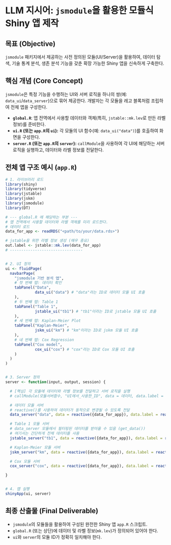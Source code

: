# LLM 지시어: `jsmodule`을 활용한 모듈식 Shiny 앱 제작

## 목표 (Objective)
`jsmodule` 패키지에서 제공하는 사전 정의된 모듈(UI/Server)을 활용하여, 데이터 탐색, 기술 통계 분석, 생존 분석 기능을 갖춘 확장 가능한 Shiny 앱을 신속하게 구축한다.

## 핵심 개념 (Core Concept)
`jsmodule`은 특정 기능을 수행하는 UI와 서버 로직을 하나의 쌍(예: `data_ui`/`data_server`)으로 묶어 제공한다. 개발자는 각 모듈을 레고 블록처럼 조립하여 전체 앱을 구성한다.

- **`global.R`**: 앱 전역에서 사용할 데이터와 객체(특히, `jstable::mk.lev`로 만든 라벨 정보)를 준비한다.
- **`ui.R` (또는 `app.R`의 `ui`):** 각 모듈의 UI 함수(예: `data_ui("data")`)를 호출하여 화면을 구성한다.
- **`server.R` (또는 `app.R`의 `server`):** `callModule`을 사용하여 각 UI에 해당하는 서버 로직을 실행하고, 데이터와 라벨 정보를 전달한다.

## 전체 앱 구조 예시 (`app.R`)

```R
# 1. 라이브러리 로드
library(shiny)
library(tidyverse)
library(jstable)
library(jskm)
library(jsmodule)
library(DT)

# --- global.R 에 해당하는 부분 ---
# 앱 전역에서 사용할 데이터와 라벨 객체를 미리 로드한다.
# 데이터 로드
data_for_app <- readRDS("<path/to/your/data.rds>")

# jstable을 위한 라벨 정보 생성 (매우 중요)
out.label <- jstable::mk.lev(data_for_app)
# --------------------------------


# 2. UI 정의
ui <- fluidPage(
  navbarPage(
    "jsmodule 기반 분석 앱",
    # 첫 번째 탭: 데이터 확인
    tabPanel("Data",
             data_ui("data") # "data"라는 ID로 데이터 모듈 UI 호출
    ),
    # 두 번째 탭: Table 1
    tabPanel("Table 1",
             jstable_ui("tb1") # "tb1"이라는 ID로 jstable 모듈 UI 호출
    ),
    # 세 번째 탭: Kaplan-Meier Plot
    tabPanel("Kaplan-Meier",
             jskm_ui("km") # "km"이라는 ID로 jskm 모듈 UI 호출
    ),
    # 네 번째 탭: Cox Regression
    tabPanel("Cox model",
             cox_ui("cox") # "cox"라는 ID로 Cox 모듈 UI 호출
    )
  )
)


# 3. Server 정의
server <- function(input, output, session) {

  # [핵심] 각 모듈에 데이터와 라벨 정보를 전달하고 서버 로직을 실행
  # callModule(모듈서버함수, "UI에서_사용한_ID", data = 데이터, data.label = 라벨정보)

  # 데이터 모듈 서버
  # reactive()를 사용하여 데이터가 동적으로 변경될 수 있도록 전달
  data_server("data", data = reactive({data_for_app}), data.label = reactive({out.label}))

  # Table 1 모듈 서버
  # data_server 모듈에서 필터링된 데이터를 받아올 수 있음 (get_data())
  # 여기서는 간단하게 전체 데이터를 사용
  jstable_server("tb1", data = reactive({data_for_app}), data.label = reactive({out.label}))

  # Kaplan-Meier 모듈 서버
  jskm_server("km", data = reactive({data_for_app}), data.label = reactive({out.label}))

  # Cox 모듈 서버
  cox_server("cox", data = reactive({data_for_app}), data.label = reactive({out.label}))

}


# 4. 앱 실행
shinyApp(ui, server)

```

## 최종 산출물 (Final Deliverable)
- `jsmodule`의 모듈들을 활용하여 구성된 완전한 Shiny 앱 `app.R` 스크립트.
- `global.R` (또는 상단)에 데이터 및 라벨 정보(`mk.lev`)가 정의되어 있어야 한다.
- `ui`와 `server`의 모듈 ID가 정확히 일치해야 한다.
